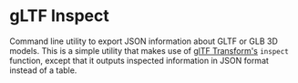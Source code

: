 # gLTF Inspect

Command line utility to export JSON information about GLTF or GLB 3D models. This is a simple utility that makes use of [glTF Transform's](https://github.com/donmccurdy/glTF-Transform) `inspect` function, except that it outputs inspected information in JSON format instead of a table.

